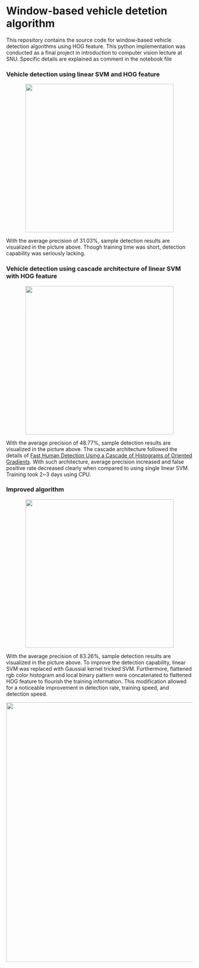 # Window-based vehicle detetion algorithm

This repository contains the source code for window-based vehicle detection algorithms using HOG feature. This python implementation was conducted as a final project in introduction to computer vision lecture at SNU. Specific details are explained as comment in the notebook file

### Vehicle detection using linear SVM and HOG feature
<p align="center">
<img src="https://user-images.githubusercontent.com/86834176/193737319-c47ff600-24c4-4128-bd53-07244e4eef64.png" width="400">
</p>

With the average precision of 31.03%, sample detection results are visualized in the picture above. Though training time was short, detection capability was seriously lacking. 

### Vehicle detection using cascade architecture of linear SVM with HOG feature
<p align="center">
<img src="https://user-images.githubusercontent.com/86834176/193737664-6930f474-6c74-48e5-b670-f8ef33a10a8b.png" width="400">
</p>

With the average precision of 48.77%, sample detection results are visualized in the picture above. The cascade architecture followed the details of [Fast Human Detection Using a Cascade of Histograms of Oriented Gradients](https://ieeexplore.ieee.org/document/1640933). With such architecture, average precision increased and false positive rate decreased clearly when compared to using single linear SVM. Training took 2~3 days using CPU. 


### Improved algorithm
<p align="center">
<img src="https://user-images.githubusercontent.com/86834176/193737673-45269987-7f77-418e-aa5b-10a20858def8.png" width="400">
</p>

With the average precision of 83.26%, sample detection results are visualized in the picture above. To improve the detection capability, linear SVM was replaced with Gaussial kernel tricked SVM. Furthermore, flattened rgb color histogram and local binary pattern were concatenated to flattened HOG feature to flourish the training information. This modification allowed for a noticeable improvement in detection rate, training speed, and detection speed.

<p align="center">
<img src="https://user-images.githubusercontent.com/86834176/193737676-78b2d6a0-c14f-4275-86e1-7cc4d49b9056.png" width=700">
</p>
